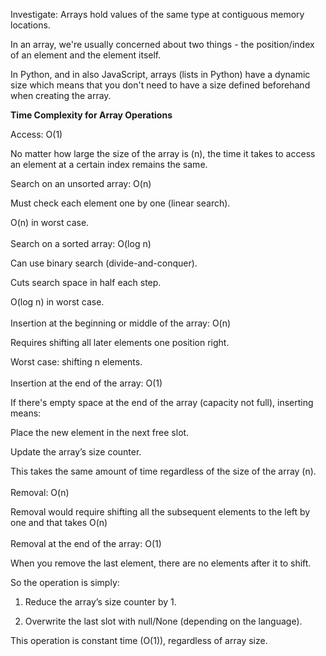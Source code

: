 Investigate:
Arrays hold values of the same type at contiguous memory
locations.

In an array, we're usually concerned about two things -
the position/index of an element and the element itself.

In Python, and in also JavaScript, arrays (lists in Python)
have a dynamic size which means that you don't need to have
a size defined beforehand when creating the array.

**Time Complexity for Array Operations**

Access: O(1)

No matter how large the size of the array is (n), the time it
takes to access an element at a certain index remains the same.
<br>

Search on an unsorted array: O(n)

Must check each element one by one (linear search).

O(n) in worst case.
<br>
<br>
Search on a sorted array: O(log n)

Can use binary search (divide-and-conquer).

Cuts search space in half each step.

O(log n) in worst case.
<br>
<br>
Insertion at the beginning or middle of the array: O(n)

Requires shifting all later elements one position right.

Worst case: shifting n elements.
<br>
<br>
Insertion at the end of the array: O(1)

If there's empty space at the end of the array
(capacity not full), inserting means:

Place the new element in the next free slot.

Update the array’s size counter.

This takes the same amount of time regardless of the size
of the array (n).
<br>
<br>
Removal: O(n)

Removal would require shifting all the subsequent elements
to the left by one and that takes O(n)
<br>
<br>
Removal at the end of the array: O(1)

When you remove the last element, there are no elements after
it to shift.

So the operation is simply:

1. Reduce the array’s size counter by 1.

2. Overwrite the last slot with null/None (depending on the language).

This operation is constant time (O(1)), regardless of array size.
